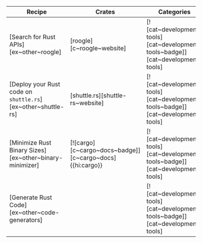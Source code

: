 | Recipe | Crates | Categories |
|---|---|---|
| [Search for Rust APIs][ex~other~roogle] | [roogle][c~roogle~website] | [![cat~development-tools][cat~development-tools~badge]][cat~development-tools] |
| [Deploy your Rust code on `shuttle.rs`][ex~other~shuttle-rs] | [shuttle.rs][shuttle-rs~website] | [![cat~development-tools][cat~development-tools~badge]][cat~development-tools] |
| [Minimize Rust Binary Sizes][ex~other~binary-minimizer] | [![cargo][c~cargo~docs~badge]][c~cargo~docs]{{hi:cargo}} | [![cat~development-tools][cat~development-tools~badge]][cat~development-tools] |
| [Generate Rust Code][ex~other~code-generators] | | [![cat~development-tools][cat~development-tools~badge]][cat~development-tools] |
